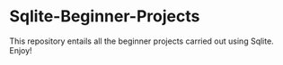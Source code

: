 # Sqlite-Beginner-Projects
This repository entails all the beginner projects carried out using Sqlite. Enjoy!
